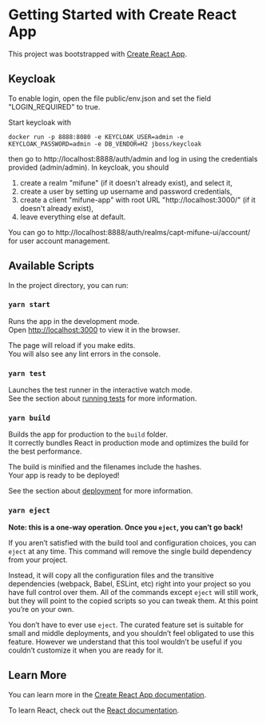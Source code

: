 # Getting Started with Create React App

This project was bootstrapped with [Create React App](https://github.com/facebook/create-react-app).

## Keycloak

To enable login, open the file public/env.json and set the field "LOGIN_REQUIRED" to true.

Start keycloak with

```
docker run -p 8888:8080 -e KEYCLOAK_USER=admin -e KEYCLOAK_PASSWORD=admin -e DB_VENDOR=H2 jboss/keycloak
```

then go to http://localhost:8888/auth/admin and log in using the credentials provided (admin/admin).
In keycloak, you should

1. create a realm "mifune" (if it doesn't already exist), and select it,
2. create a user by setting up username and password credentials,
3. create a client "mifune-app" with root URL "http://localhost:3000/" (if it doesn't already exist),
4. leave everything else at default.

You can go to http://localhost:8888/auth/realms/capt-mifune-ui/account/ for user account management.

## Available Scripts

In the project directory, you can run:

### `yarn start`

Runs the app in the development mode.\
Open [http://localhost:3000](http://localhost:3000) to view it in the browser.

The page will reload if you make edits.\
You will also see any lint errors in the console.

### `yarn test`

Launches the test runner in the interactive watch mode.\
See the section about [running tests](https://facebook.github.io/create-react-app/docs/running-tests) for more information.

### `yarn build`

Builds the app for production to the `build` folder.\
It correctly bundles React in production mode and optimizes the build for the best performance.

The build is minified and the filenames include the hashes.\
Your app is ready to be deployed!

See the section about [deployment](https://facebook.github.io/create-react-app/docs/deployment) for more information.

### `yarn eject`

**Note: this is a one-way operation. Once you `eject`, you can’t go back!**

If you aren’t satisfied with the build tool and configuration choices, you can `eject` at any time. This command will remove the single build dependency from your project.

Instead, it will copy all the configuration files and the transitive dependencies (webpack, Babel, ESLint, etc) right into your project so you have full control over them. All of the commands except `eject` will still work, but they will point to the copied scripts so you can tweak them. At this point you’re on your own.

You don’t have to ever use `eject`. The curated feature set is suitable for small and middle deployments, and you shouldn’t feel obligated to use this feature. However we understand that this tool wouldn’t be useful if you couldn’t customize it when you are ready for it.

## Learn More

You can learn more in the [Create React App documentation](https://facebook.github.io/create-react-app/docs/getting-started).

To learn React, check out the [React documentation](https://reactjs.org/).
